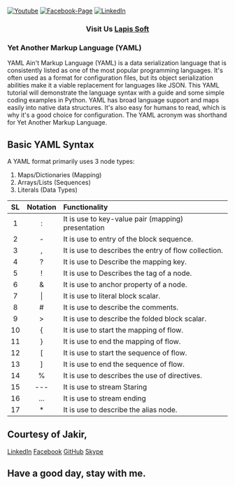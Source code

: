[![Youtube][youtube-shield]][youtube-url]
[![Facebook-Page][facebook-shield]][facebook-url]
[![LinkedIn][linkedin-shield]][linkedin-url]

<h3 align="center">
   Visit Us <a href="http://www.lapissoft.com">Lapis Soft</a>
</h3>

### Yet Another Markup Language (YAML)

YAML Ain't Markup Language (YAML) is a data serialization language that is consistently listed as one of the most popular programming languages. It's often used as a format for configuration files, but its object serialization abilities make it a viable replacement for languages like JSON. This YAML tutorial will demonstrate the language syntax with a guide and some simple coding examples in Python. YAML has broad language support and maps easily into native data structures. It's also easy for humans to read, which is why it's a good choice for configuration. The YAML acronym was shorthand for Yet Another Markup Language.

## Basic YAML Syntax

A YAML format primarily uses 3 node types:

<ol>
  <li>Maps/Dictionaries (Mapping)</li>
  <li>Arrays/Lists (Sequences)</li>
  <li>Literals (Data Types)</li>
</ol>

| SL  | Notation | Functionality                                        |
| :-: | :------: | :--------------------------------------------------- |
|  1  |    :     | It is use to key-value pair (mapping) presentation   |
|  2  |    -     | It is use to entry of the block sequence.            |
|  3  |    ,     | It is use to describes the entry of flow collection. |
|  4  |    ?     | It is use to Describe the mapping key.               |
|  5  |    !     | It is use to Describes the tag of a node.            |
|  6  |    &     | It is use to anchor property of a node.              |
|  7  |    \|    | It is use to literal block scalar.                   |
|  8  |    #     | It is use to describe the comments.                  |
|  9  |    >     | It is use to describe the folded block scalar.       |
| 10  |    {     | It is use to start the mapping of flow.              |
| 11  |    }     | It is use to end the mapping of flow.                |
| 12  |    [     | It is use to start the sequence of flow.             |
| 13  |    ]     | It is use to end the sequence of flow.               |
| 14  |    %     | It is use to describes the use of directives.        |
| 15  |   ---    | It is use to stream Staring                          |
| 16  |   ...    | It is use to stream ending                           |
| 17  |    \*    | It is use to describe the alias node.                |

## Courtesy of Jakir,

<a href="https://www.linkedin.com/in/jakir-ruet/">LinkedIn</a>
<a href="https://www.facebook.com/jakir.ruet">Facebook</a>
<a href="https://github.com/jakir-ruet">GitHub</a>
<a href="https://web.skype.com/?openPstnPage=true">Skype</a>

## Have a good day, stay with me.

[youtube-shield]: https://img.shields.io/badge/-Youtube-black.svg?style=flat-square&logo=youtube&color=blue&logoColor=red
[youtube-url]: https://www.youtube.com/@LapisSoft/featured
[facebook-shield]: https://img.shields.io/badge/-Facebook-black.svg?style=flat-square&logo=facebook&color=pink&logoColor=blue
[facebook-url]: https://www.facebook.com/GoLapisSoft/
[linkedin-shield]: https://img.shields.io/badge/-LinkedIn-black.svg?style=flat-square&logo=linkedin&colorB=red
[linkedin-url]: https://www.linkedin.com/company/lapis-soft/
